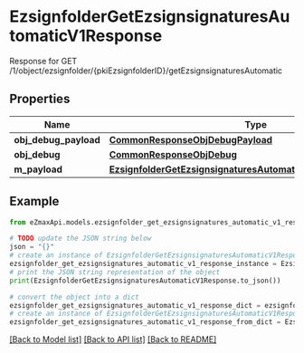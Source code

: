 # EzsignfolderGetEzsignsignaturesAutomaticV1Response

Response for GET /1/object/ezsignfolder/{pkiEzsignfolderID}/getEzsignsignaturesAutomatic

## Properties

Name | Type | Description | Notes
------------ | ------------- | ------------- | -------------
**obj_debug_payload** | [**CommonResponseObjDebugPayload**](CommonResponseObjDebugPayload.md) |  | 
**obj_debug** | [**CommonResponseObjDebug**](CommonResponseObjDebug.md) |  | [optional] 
**m_payload** | [**EzsignfolderGetEzsignsignaturesAutomaticV1ResponseMPayload**](EzsignfolderGetEzsignsignaturesAutomaticV1ResponseMPayload.md) |  | 

## Example

```python
from eZmaxApi.models.ezsignfolder_get_ezsignsignatures_automatic_v1_response import EzsignfolderGetEzsignsignaturesAutomaticV1Response

# TODO update the JSON string below
json = "{}"
# create an instance of EzsignfolderGetEzsignsignaturesAutomaticV1Response from a JSON string
ezsignfolder_get_ezsignsignatures_automatic_v1_response_instance = EzsignfolderGetEzsignsignaturesAutomaticV1Response.from_json(json)
# print the JSON string representation of the object
print(EzsignfolderGetEzsignsignaturesAutomaticV1Response.to_json())

# convert the object into a dict
ezsignfolder_get_ezsignsignatures_automatic_v1_response_dict = ezsignfolder_get_ezsignsignatures_automatic_v1_response_instance.to_dict()
# create an instance of EzsignfolderGetEzsignsignaturesAutomaticV1Response from a dict
ezsignfolder_get_ezsignsignatures_automatic_v1_response_from_dict = EzsignfolderGetEzsignsignaturesAutomaticV1Response.from_dict(ezsignfolder_get_ezsignsignatures_automatic_v1_response_dict)
```
[[Back to Model list]](../README.md#documentation-for-models) [[Back to API list]](../README.md#documentation-for-api-endpoints) [[Back to README]](../README.md)


